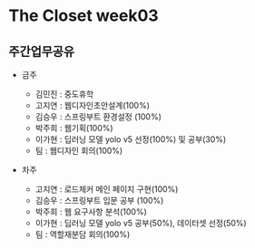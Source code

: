 # The Closet week03
## 주간업무공유

- 금주
   - 김민진 : 중도휴학
   - 고지연 : 웹디자인초안설계(100%)
   - 김승우 : 스프링부트 환경설정 (100%)
   - 박주희 : 웹기획(100%)
   - 이가현 : 딥러닝 모델 yolo v5 선정(100%) 및 공부(30%)
   - 팀 : 웹디자인 회의(100%)
   
- 차주
  - 고지연 : 로드체커 메인 페이지 구현(100%)
  - 김승우 : 스프링부트 입문 공부 (100%)
  - 박주희 : 웹 요구사항 분석(100%)
  - 이가현 : 딥러닝 모델 yolo v5 공부(50%), 데이터셋 선정(50%)
  - 팀 : 역할재분담 회의(100%)

